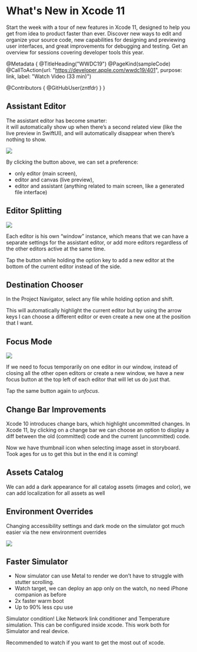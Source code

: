 # What's New in Xcode 11

Start the week with a tour of new features in Xcode 11, designed to help you get from idea to product faster than ever. Discover new ways to edit and organize your source code, new capabilities for designing and previewing user interfaces, and great improvements for debugging and testing. Get an overview for sessions covering developer tools this year.

@Metadata {
   @TitleHeading("WWDC19")
   @PageKind(sampleCode)
   @CallToAction(url: "https://developer.apple.com/wwdc19/401", purpose: link, label: "Watch Video (33 min)")

   @Contributors {
      @GitHubUser(zntfdr)
   }
}



## Assistant Editor

The assistant editor has become smarter:  
it will automatically show up when there’s a second related view (like the live preview in SwiftUI), and will automatically disappear when there’s nothing to show.

![][editorImage]

By clicking the button above, we can set a preference: 

- only editor (main screen), 
- editor and canvas (live preview), 
- editor and assistant (anything related to main screen, like a generated file interface)

## Editor Splitting

![][splitImage]

Each editor is his own “window” instance, which means that we can have a separate settings for the assistant editor, or add more editors regardless of the other editors active at the same time.

Tap the button while holding the option key to add a new editor at the bottom of the current editor instead of the side.

## Destination Chooser

In the Project Navigator, select any file while holding option and shift. 

This will automatically highlight the current editor but by using the arrow keys I can choose a different editor or even create a new one at the position that I want.

## Focus Mode

![][focusImage]

If we need to focus temporarily on one editor in our window, instead of closing all the other open editors or create a new window, we have a new focus button at the top left of each editor that will let us do just that.

Tap the same button again to _unfocus_.

## Change Bar Improvements

Xcode 10 introduces change bars, which highlight uncommitted changes. In Xcode 11, by clicking on a change bar we can choose an option to display a diff between the old (committed) code and the current (uncommitted) code.

Now we have thumbnail icon when selecting image asset in storyboard. Took ages for us to get this but in the end it is coming!

## Assets Catalog

We can add a dark appearance for all catalog assets (images and color), we can add localization for all assets as well

## Environment Overrides

Changing accessibility settings and dark mode on the simulator got much easier via the new environment overrides

![][envImage]

## Faster Simulator

- Now simulator can use Metal to render we don’t have to struggle with stutter scrolling.
- Watch target, we can deploy an app only on the watch, no need iPhone companion as before
- 2x faster warm boot
- Up to 90% less cpu use

Simulator condition! Like Network link conditioner and Temperature simulation. This can be configured inside xcode. This work both for Simulator and real device.

Recommended to watch if you want to get the most out of xcode.

[editorImage]: WWDC19-401-editor
[splitImage]: WWDC19-401-split
[focusImage]: WWDC19-401-focus
[envImage]: WWDC19-401-env